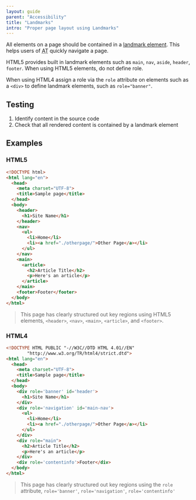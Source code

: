 ```yaml
---
layout: guide
parent: "Accessibility"
title: "Landmarks"
intro: "Proper page layout using Landmarks"
---
```


All elements on a page should be contained in a <a href="https://www.w3.org/TR/wai-aria/roles#landmark_roles">landmark element</a>. This helps users of <abbr title="Assistive Technology">AT</abbr> quickly navigate a page.

HTML5 provides built in landmark elements such as `main`, `nav`, `aside`, `header`, `footer`. When using HTML5 elements, do not define role.

When using HTML4 assign a role via the `role` attribute on elements such as a `<div>` to define landmark elements, such as `role="banner"`.

## Testing

1. Identify content in the source code
2. Check that all rendered content is contained by a landmark element

## Examples

### HTML5

```html
<!DOCTYPE html>
<html lang="en">
  <head>
    <meta charset="UTF-8">
    <title>Sample page</title>
  </head>
  <body>
    <header>
      <h1>Site Name</h1>
    </header>
    <nav>
      <ul>
        <li>Home</li>
        <li><a href="./otherpage/">Other Page</a></li>
      </ul>
    </nav>
    <main>
      <article>
        <h2>Article Title</h2>
        <p>Here's an article</p>
      </article>
    </main>
    <footer>Footer</footer>
  </body>
</html>
```

> This page has clearly structured out key regions using HTML5 elements, `<header>`, `<nav>`, `<main>`, `<article>`, and `<footer>`.

### HTML4

```html
<!DOCTYPE HTML PUBLIC "-//W3C//DTD HTML 4.01//EN"
        "http://www.w3.org/TR/html4/strict.dtd">
<html lang="en">
  <head>
    <meta charset="UTF-8">
    <title>Sample page</title>
  </head>
  <body>
    <div role='banner' id='header'>
      <h1>Site Name</h1>
    </div>
    <div role='navigation' id='main-nav'>
      <ul>
        <li>Home</li>
        <li><a href="./otherpage/">Other Page</a></li>
      </ul>
    </div>
    <div role="main">
      <h2>Article Title</h2>
      <p>Here's an article</p>
    </div>
    <div role='contentinfo'>Footer</div>
  </body>
</html>
```

> This page has clearly structured out key regions using the `role` attribute, `role='banner'`, `role='navigation'`, `role='contentinfo'`
